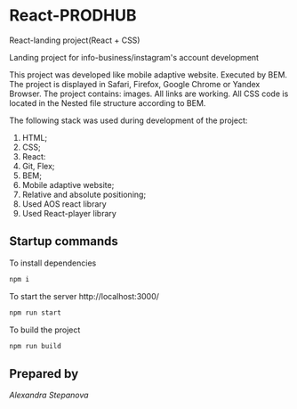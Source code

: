 # React-PRODHUB
React-landing project(React + CSS) 

Landing project for info-business/instagram's account development

This project was developed like mobile adaptive website. Executed by BEM. The project is displayed in Safari, Firefox, Google Chrome or Yandex Browser. The project contains: images. All links are working. All CSS code is located in the Nested file structure according to BEM.

The following stack was used during development of the project:
1. HTML;
2. CSS;
3. React:
4. Git, Flex;
5. BEM;
6. Mobile adaptive website;
7. Relative and absolute positioning;
8. Used AOS react library
9. Used React-player library

## Startup commands

 To install dependencies
 ```sh
 npm i
 ```
 To start the server http://localhost:3000/
 ```sh
 npm run start
 ```
 To build the project
 ```sh
 npm run build
 ```

 ## Prepared by

 _Alexandra Stepanova_
